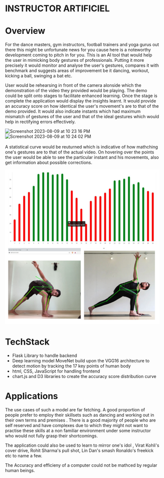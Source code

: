 # INSTRUCTOR ARTIFICIEL

# Overview

For the dance masters, gym instructors, football trainers and yoga gurus out there this might be unfortunate news for you cause here is a noteworthy development coming to pitch in for you. This is an AI tool that would help the user in mimicking body gestures of professionals. Putting it more precisely it would monitor and analyse the user's gestures, compares it with benchmark and suggests areas of improvement be it dancing, workout, kicking a ball, swinging a bat etc.

User would be rehearsing in front of the camera alonside which the demonstration of the video they provided would be playing. The demo could be split onto stages to facilitate enhanced learning. Once the stage is complete the application would display the insights learnt. It would provide an accuracy score on how identical the user's movement's are to that of the demo provided. It would also indicate instants which had maximum mismatch of gestures of the user and that of the ideal gestures which would help in rectifying errors effectively.

<div>
  
<img width="361" alt="Screenshot 2023-08-09 at 10 23 16 PM"  src="https://github.com/shellyannissa/4-The-People/assets/118563935/9d6e8caf-6a27-4636-8a58-db4c8a9f2528">
<img width="361" height = "361" alt="Screenshot 2023-08-09 at 10 24 02 PM" src="https://github.com/shellyannissa/4-The-People/assets/118563935/d88e8861-df61-4cdc-80c6-e971a98228bc">

</div>
<br/>
A statistical curve would be reuturned which is indicative of how mathching one's gestures are to that of the actual video. On hovering over the points the user would be able to see the particular instant and his movements, also get information about possible corrections.

<br/>

![alt text](graph.jpeg)

# TechStack

- Flask Library to handle backend
- Deep learning model MoveNet build upon the VGG16 architecture to detect motion by tracking the 17 key points of human body
- html, CSS, JavaScript for handling frontend
- chart.js and D3 libraries to create the accuracy score distribution curve

# Applications

The use cases of such a model are far fetching.
A good proportion of people prefer to employ their skillsets such as dancing and working out in their own terms and premises .
There is a good majority of people who are self reserved and have complexes due to which they might not want to practise these skills at a non familiar environment under some instructor who would not fully grasp their shortcomings.

The application could also be used to learn to mirror one's idol , Virat Kohli's cover drive, Rohit Sharma's pull shot, Lin Dan's smash Ronaldo's freekick etc to name a few.

The Accuracy and efficieny of a computer could not be mathced by regular human beings.
